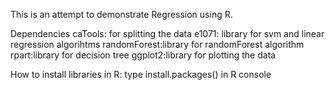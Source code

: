 This is an attempt to demonstrate Regression using R.

Dependencies
caTools: for splitting the data
e1071: library for svm and linear regression algorihtms
randomForest:library for randomForest algorithm
rpart:library for decision tree
ggplot2:library for plotting the data

How to install libraries in R:
type install.packages(<package-name>) in R console
